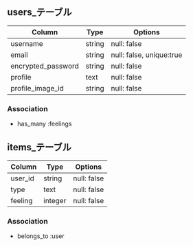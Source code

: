 ## users_テーブル

| Column             | Type       | Options                  |
| ------------------ | ---------- | ------------------------ |
| username           | string     | null: false              |
| email              | string     | null: false, unique:true |
| encrypted_password | string     | null: false              |
| profile            | text       | null: false              |
| profile_image_id   | string     | null: false              |

### Association
- has_many :feelings

## items_テーブル

| Column               | Type        | Options                        |
| -------------------- | ----------- | ------------------------------ |
| user_id              | string      | null: false                    |
| type                 | text        | null: false                    |
| feeling              | integer     | null: false                    |

### Association
- belongs_to :user

